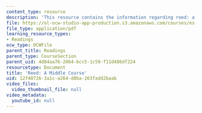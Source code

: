 ```yaml
---
content_type: resource
description: 'This resource contains the information regarding reed: a middle course.'
file: https://ol-ocw-studio-app-production.s3.amazonaws.com/courses/es-291-learning-seminar-experiments-in-education-spring-2003/12f407263a1ca264d8ba263fadd2baab_MITES_291S03_reed_mid.pdf
file_type: application/pdf
learning_resource_types:
- Readings
ocw_type: OCWFile
parent_title: Readings
parent_type: CourseSection
parent_uid: 4d84aa76-2064-bcc5-1c59-f11d486df224
resourcetype: Document
title: 'Reed: A Middle Course'
uid: 12f40726-3a1c-a264-d8ba-263fadd2baab
video_files:
  video_thumbnail_file: null
video_metadata:
  youtube_id: null
---
```

